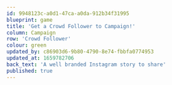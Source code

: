 ```yaml
---
id: 9948123c-a0d1-47ca-a0da-912b34f31995
blueprint: game
title: 'Get a Crowd Follower to Campaign!'
column: Campaign
row: 'Crowd Follower'
colour: green
updated_by: c86903d6-9b80-4790-8e74-fbbfa0774953
updated_at: 1659782706
back_text: 'A well branded Instagram story to share'
published: true
---
```

